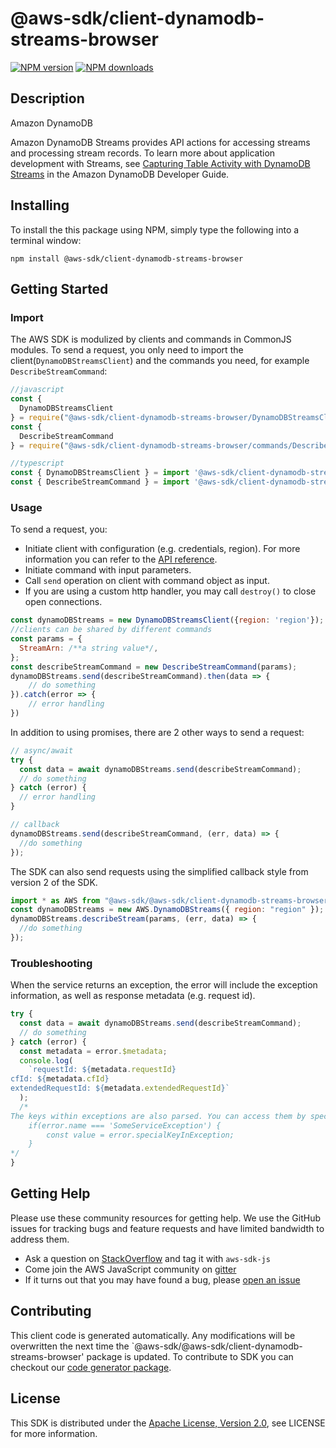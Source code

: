 # @aws-sdk/client-dynamodb-streams-browser

[![NPM version](https://img.shields.io/npm/v/@aws-sdk/client-dynamodb-streams-browser/preview.svg)](https://www.npmjs.com/package/@aws-sdk/client-dynamodb-streams-browser)
[![NPM downloads](https://img.shields.io/npm/dm/@aws-sdk/client-dynamodb-streams-browser.svg)](https://www.npmjs.com/package/@aws-sdk/client-dynamodb-streams-browser)

## Description

<fullname>Amazon DynamoDB</fullname> <p>Amazon DynamoDB Streams provides API actions for accessing streams and processing stream records. To learn more about application development with Streams, see <a href="http://docs.aws.amazon.com/amazondynamodb/latest/developerguide/Streams.html">Capturing Table Activity with DynamoDB Streams</a> in the Amazon DynamoDB Developer Guide.</p>

## Installing

To install the this package using NPM, simply type the following into a terminal window:

```
npm install @aws-sdk/client-dynamodb-streams-browser
```

## Getting Started

### Import

The AWS SDK is modulized by clients and commands in CommonJS modules. To send a request, you only need to import the client(`DynamoDBStreamsClient`) and the commands you need, for example `DescribeStreamCommand`:

```javascript
//javascript
const {
  DynamoDBStreamsClient
} = require("@aws-sdk/client-dynamodb-streams-browser/DynamoDBStreamsClient");
const {
  DescribeStreamCommand
} = require("@aws-sdk/client-dynamodb-streams-browser/commands/DescribeStreamCommand");
```

```javascript
//typescript
const { DynamoDBStreamsClient } = import '@aws-sdk/client-dynamodb-streams-browser/DynamoDBStreamsClient';
const { DescribeStreamCommand } = import '@aws-sdk/client-dynamodb-streams-browser/commands/DescribeStreamCommand';
```

### Usage

To send a request, you:

- Initiate client with configuration (e.g. credentials, region). For more information you can refer to the [API reference][].
- Initiate command with input parameters.
- Call `send` operation on client with command object as input.
- If you are using a custom http handler, you may call `destroy()` to close open connections.

```javascript
const dynamoDBStreams = new DynamoDBStreamsClient({region: 'region'});
//clients can be shared by different commands
const params = {
  StreamArn: /**a string value*/,
};
const describeStreamCommand = new DescribeStreamCommand(params);
dynamoDBStreams.send(describeStreamCommand).then(data => {
    // do something
}).catch(error => {
    // error handling
})
```

In addition to using promises, there are 2 other ways to send a request:

```javascript
// async/await
try {
  const data = await dynamoDBStreams.send(describeStreamCommand);
  // do something
} catch (error) {
  // error handling
}
```

```javascript
// callback
dynamoDBStreams.send(describeStreamCommand, (err, data) => {
  //do something
});
```

The SDK can also send requests using the simplified callback style from version 2 of the SDK.

```javascript
import * as AWS from "@aws-sdk/@aws-sdk/client-dynamodb-streams-browser/DynamoDBStreams";
const dynamoDBStreams = new AWS.DynamoDBStreams({ region: "region" });
dynamoDBStreams.describeStream(params, (err, data) => {
  //do something
});
```

### Troubleshooting

When the service returns an exception, the error will include the exception information, as well as response metadata (e.g. request id).

```javascript
try {
  const data = await dynamoDBStreams.send(describeStreamCommand);
  // do something
} catch (error) {
  const metadata = error.$metadata;
  console.log(
    `requestId: ${metadata.requestId}
cfId: ${metadata.cfId}
extendedRequestId: ${metadata.extendedRequestId}`
  );
  /*
The keys within exceptions are also parsed. You can access them by specifying exception names:
    if(error.name === 'SomeServiceException') {
        const value = error.specialKeyInException;
    }
*/
}
```

## Getting Help

Please use these community resources for getting help. We use the GitHub issues for tracking bugs and feature requests and have limited bandwidth to address them.

- Ask a question on [StackOverflow](https://stackoverflow.com/questions/tagged/aws-sdk-js) and tag it with `aws-sdk-js`
- Come join the AWS JavaScript community on [gitter](https://gitter.im/aws/aws-sdk-js-v3)
- If it turns out that you may have found a bug, please [open an issue](https://github.com/aws/aws-sdk-js-v3/issues)

## Contributing

This client code is generated automatically. Any modifications will be overwritten the next time the `@aws-sdk/@aws-sdk/client-dynamodb-streams-browser' package is updated. To contribute to SDK you can checkout our [code generator package][].

## License

This SDK is distributed under the
[Apache License, Version 2.0](http://www.apache.org/licenses/LICENSE-2.0),
see LICENSE for more information.

[code generator package]: https://github.com/aws/aws-sdk-js-v3/tree/master/packages/service-types-generator
[api reference]: https://docs.aws.amazon.com/AWSJavaScriptSDK/latest/
